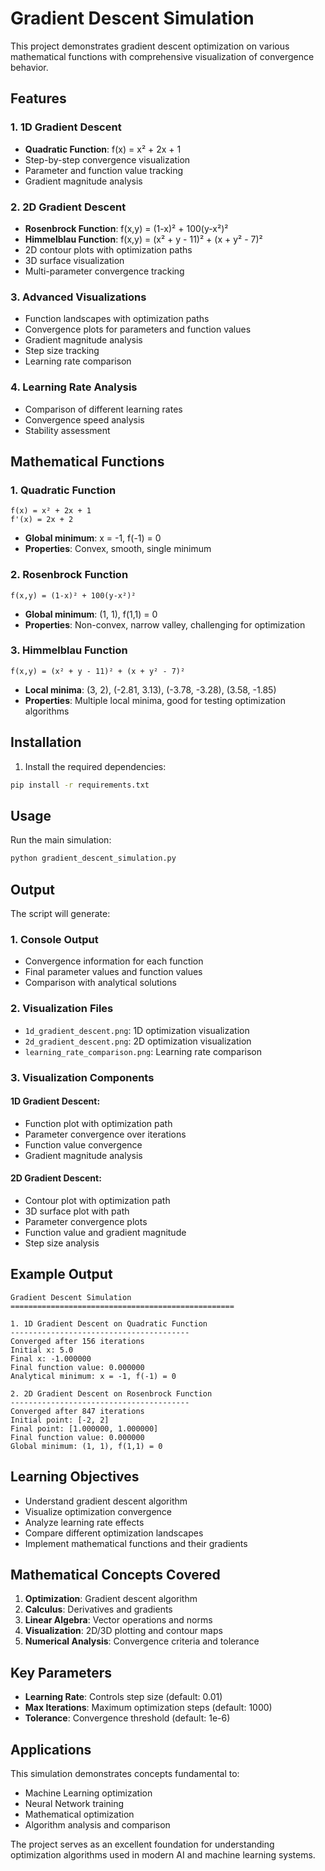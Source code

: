 # Gradient Descent Simulation

This project demonstrates gradient descent optimization on various mathematical functions with comprehensive visualization of convergence behavior.

## Features

### 1. 1D Gradient Descent
- **Quadratic Function**: f(x) = x² + 2x + 1
- Step-by-step convergence visualization
- Parameter and function value tracking
- Gradient magnitude analysis

### 2. 2D Gradient Descent
- **Rosenbrock Function**: f(x,y) = (1-x)² + 100(y-x²)²
- **Himmelblau Function**: f(x,y) = (x² + y - 11)² + (x + y² - 7)²
- 2D contour plots with optimization paths
- 3D surface visualization
- Multi-parameter convergence tracking

### 3. Advanced Visualizations
- Function landscapes with optimization paths
- Convergence plots for parameters and function values
- Gradient magnitude analysis
- Step size tracking
- Learning rate comparison

### 4. Learning Rate Analysis
- Comparison of different learning rates
- Convergence speed analysis
- Stability assessment

## Mathematical Functions

### 1. Quadratic Function
```
f(x) = x² + 2x + 1
f'(x) = 2x + 2
```
- **Global minimum**: x = -1, f(-1) = 0
- **Properties**: Convex, smooth, single minimum

### 2. Rosenbrock Function
```
f(x,y) = (1-x)² + 100(y-x²)²
```
- **Global minimum**: (1, 1), f(1,1) = 0
- **Properties**: Non-convex, narrow valley, challenging for optimization

### 3. Himmelblau Function
```
f(x,y) = (x² + y - 11)² + (x + y² - 7)²
```
- **Local minima**: (3, 2), (-2.81, 3.13), (-3.78, -3.28), (3.58, -1.85)
- **Properties**: Multiple local minima, good for testing optimization algorithms

## Installation

1. Install the required dependencies:
```bash
pip install -r requirements.txt
```

## Usage

Run the main simulation:
```bash
python gradient_descent_simulation.py
```

## Output

The script will generate:

### 1. Console Output
- Convergence information for each function
- Final parameter values and function values
- Comparison with analytical solutions

### 2. Visualization Files
- `1d_gradient_descent.png`: 1D optimization visualization
- `2d_gradient_descent.png`: 2D optimization visualization  
- `learning_rate_comparison.png`: Learning rate comparison

### 3. Visualization Components

#### 1D Gradient Descent:
- Function plot with optimization path
- Parameter convergence over iterations
- Function value convergence
- Gradient magnitude analysis

#### 2D Gradient Descent:
- Contour plot with optimization path
- 3D surface plot with path
- Parameter convergence plots
- Function value and gradient magnitude
- Step size analysis

## Example Output

```
Gradient Descent Simulation
==================================================

1. 1D Gradient Descent on Quadratic Function
----------------------------------------
Converged after 156 iterations
Initial x: 5.0
Final x: -1.000000
Final function value: 0.000000
Analytical minimum: x = -1, f(-1) = 0

2. 2D Gradient Descent on Rosenbrock Function
----------------------------------------
Converged after 847 iterations
Initial point: [-2, 2]
Final point: [1.000000, 1.000000]
Final function value: 0.000000
Global minimum: (1, 1), f(1,1) = 0
```

## Learning Objectives

- Understand gradient descent algorithm
- Visualize optimization convergence
- Analyze learning rate effects
- Compare different optimization landscapes
- Implement mathematical functions and their gradients

## Mathematical Concepts Covered

1. **Optimization**: Gradient descent algorithm
2. **Calculus**: Derivatives and gradients
3. **Linear Algebra**: Vector operations and norms
4. **Visualization**: 2D/3D plotting and contour maps
5. **Numerical Analysis**: Convergence criteria and tolerance

## Key Parameters

- **Learning Rate**: Controls step size (default: 0.01)
- **Max Iterations**: Maximum optimization steps (default: 1000)
- **Tolerance**: Convergence threshold (default: 1e-6)

## Applications

This simulation demonstrates concepts fundamental to:
- Machine Learning optimization
- Neural Network training
- Mathematical optimization
- Algorithm analysis and comparison

The project serves as an excellent foundation for understanding optimization algorithms used in modern AI and machine learning systems. 
